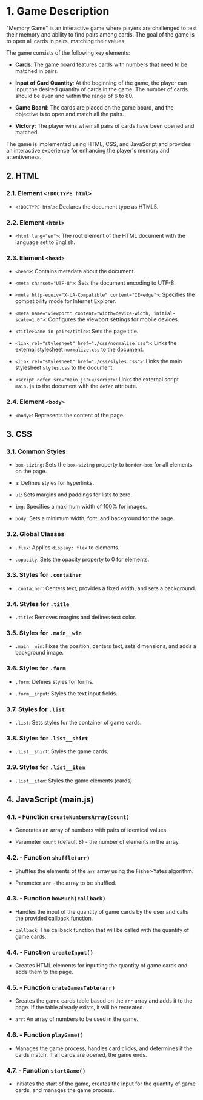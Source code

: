# 1. Game Description

"Memory Game" is an interactive game where players are challenged to test their memory and ability to find pairs among cards. The goal of the game is to open all cards in pairs, matching their values.

The game consists of the following key elements:

- **Cards**: The game board features cards with numbers that need to be matched in pairs.

- **Input of Card Quantity**: At the beginning of the game, the player can input the desired quantity of cards in the game. The number of cards should be even and within the range of 6 to 80.

- **Game Board**: The cards are placed on the game board, and the objective is to open and match all the pairs.

- **Victory**: The player wins when all pairs of cards have been opened and matched.

The game is implemented using HTML, CSS, and JavaScript and provides an interactive experience for enhancing the player's memory and attentiveness.

## 2. HTML

### 2.1. Element `<!DOCTYPE html>`

- `<!DOCTYPE html>`: Declares the document type as HTML5.

### 2.2. Element `<html>`

- `<html lang="en">`: The root element of the HTML document with the language set to English.

### 2.3. Element `<head>`

- `<head>`: Contains metadata about the document.

- `<meta charset="UTF-8">`: Sets the document encoding to UTF-8.

- `<meta http-equiv="X-UA-Compatible" content="IE=edge">`: Specifies the compatibility mode for Internet Explorer.

- `<meta name="viewport" content="width=device-width, initial-scale=1.0">`: Configures the viewport settings for mobile devices.

- `<title>Game in pair</title>`: Sets the page title.

- `<link rel="stylesheet" href="./css/normalize.css">`: Links the external stylesheet `normalize.css` to the document.

- `<link rel="stylesheet" href="./css/slyles.css">`: Links the main stylesheet `slyles.css` to the document.

- `<script defer src="main.js"></script>`: Links the external script `main.js` to the document with the `defer` attribute.

### 2.4. Element `<body>`

- `<body>`: Represents the content of the page.

## 3. CSS

### 3.1. Common Styles

- `box-sizing`: Sets the `box-sizing` property to `border-box` for all elements on the page.

- `a`: Defines styles for hyperlinks.

- `ul`: Sets margins and paddings for lists to zero.

- `img`: Specifies a maximum width of 100% for images.

- `body`: Sets a minimum width, font, and background for the page.

### 3.2. Global Classes

- `.flex`: Applies `display: flex` to elements.

- `.opacity`: Sets the opacity property to 0 for elements.

### 3.3. Styles for `.container`

- `.container`: Centers text, provides a fixed width, and sets a background.

### 3.4. Styles for `.title`

- `.title`: Removes margins and defines text color.

### 3.5. Styles for `.main__win`

- `.main__win`: Fixes the position, centers text, sets dimensions, and adds a background image.

### 3.6. Styles for `.form`

- `.form`: Defines styles for forms.

- `.form__input`: Styles the text input fields.

### 3.7. Styles for `.list`

- `.list`: Sets styles for the container of game cards.

### 3.8. Styles for `.list__shirt`

- `.list__shirt`: Styles the game cards.

### 3.9. Styles for `.list__item`

- `.list__item`: Styles the game elements (cards).

## 4. JavaScript (main.js)

### 4.1. - Function `createNumbersArray(count)`

- Generates an array of numbers with pairs of identical values.

- Parameter `count` (default 8) - the number of elements in the array.

### 4.2. - Function `shuffle(arr)`

- Shuffles the elements of the `arr` array using the Fisher-Yates algorithm.

- Parameter `arr` - the array to be shuffled.

### 4.3. - Function `howMuch(callback)`

- Handles the input of the quantity of game cards by the user and calls the provided callback function.

- `callback`: The callback function that will be called with the quantity of game cards.

### 4.4. - Function `createInput()`

- Creates HTML elements for inputting the quantity of game cards and adds them to the page.

### 4.5. - Function `crateGamesTable(arr)`

- Creates the game cards table based on the `arr` array and adds it to the page. If the table already exists, it will be recreated.

- `arr`: An array of numbers to be used in the game.

### 4.6. - Function `playGame()`

- Manages the game process, handles card clicks, and determines if the cards match. If all cards are opened, the game ends.

### 4.7. - Function `startGame()`

- Initiates the start of the game, creates the input for the quantity of game cards, and manages the game process.

